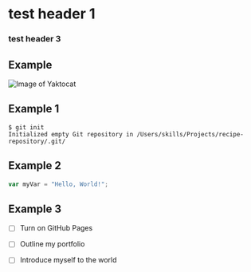 # test header 1

### test header 3

## Example

![Image of Yaktocat](https://octodex.github.com/images/yaktocat.png)

## Example 1

```
$ git init
Initialized empty Git repository in /Users/skills/Projects/recipe-repository/.git/
```

## Example 2

``` javascript
var myVar = "Hello, World!";
```
## Example 3

- [ ] Turn on GitHub Pages
- [ ] Outline my portfolio
- [ ] Introduce myself to the world

